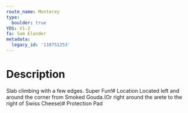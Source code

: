 ```yaml
---
route_name: Monterey
type:
  boulder: true
YDS: V1-2
fa: Sam Elander
metadata:
  legacy_id: '118751253'
---
```

# Description
Slab climbing with a few edges. Super Fun!# Location
Located left and around the corner from Smoked Gouda.(Or right around the arete to the right of Swiss Cheese)# Protection
Pad